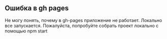 ## Ошибка в gh pages

Не могу понять, почему в gh-pages приложение не работает. Локально все запускается.
Пожалуйста, попробуйте собрать проект локально с помощью npm start
